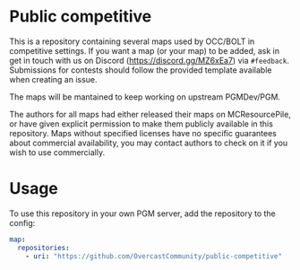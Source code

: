 # Public competitive

This is a repository containing several maps used by OCC/BOLT in competitive settings.
If you want a map (or your map) to be added, ask in get in touch with us on Discord (https://discord.gg/MZ6xEa7) via `#feedback`. Submissions for contests should follow the provided template available when creating an issue.

The maps will be mantained to keep working on upstream PGMDev/PGM.

The authors for all maps had either released their maps on MCResourcePile, or have given explicit permission to make them publicly available in this repository.
Maps without specified licenses have no specific guarantees about commercial availability, you may contact authors to check on it if you wish to use commercially.

# Usage

To use this repository in your own PGM server, add the repository to the config:

```yml
map:
  repositories:
    - uri: "https://github.com/OvercastCommunity/public-competitive"
```
